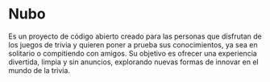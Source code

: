 # Nubo

Es un proyecto de código abierto creado para las personas que disfrutan de los juegos de trivia y quieren poner a prueba sus conocimientos, ya sea en solitario o compitiendo con amigos.
Su objetivo es ofrecer una experiencia divertida, limpia y sin anuncios, explorando nuevas formas de innovar en el mundo de la trivia.
